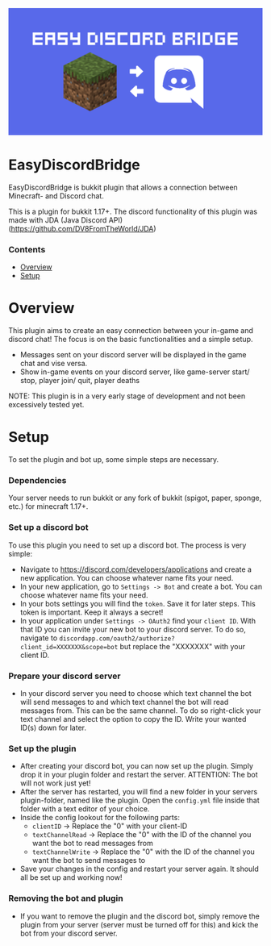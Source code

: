 ![Banner](images/discordBridgeBanner.png "Banner")

# EasyDiscordBridge
EasyDiscordBridge is bukkit plugin that allows a connection between Minecraft- and Discord chat.

This is a plugin for bukkit 1.17+. The discord functionality of this plugin was made with JDA (Java Discord API) 
(https://github.com/DV8FromTheWorld/JDA)

### Contents
- [Overview](#overview)
- [Setup](#setup)

<a name="overview"></a>
# Overview
This plugin aims to create an easy connection between your in-game and discord chat! The focus is on the basic 
functionalities and a simple setup.

- Messages sent on your discord server will be displayed in the game chat and vise versa.
- Show in-game events on your discord server, like game-server start/ stop, player join/ quit, player deaths

NOTE: This plugin is in a very early stage of development and not been excessively tested yet.

<a name="setup"></a>
# Setup
To set the plugin and bot up, some simple steps are necessary.

### Dependencies
Your server needs to run bukkit or any fork of bukkit (spigot, paper, sponge, etc.) for minecraft 1.17+.

### Set up a discord bot
To use this plugin you need to set up a discord bot. The process is very simple:
- Navigate to https://discord.com/developers/applications and create a new application. You can choose whatever name 
fits your need.
- In your new application, go to `Settings -> Bot` and create a bot. You can choose whatever name fits your need.
- In your bots settings you will find the `token`. Save it for later steps. This token is important. Keep it always a 
secret!
- In your application under `Settings -> OAuth2` find your `client ID`. With that ID you can invite your new bot to 
your discord server. To do so, navigate to `discordapp.com/oauth2/authorize?client_id=XXXXXXX&scope=bot` but replace 
the "XXXXXXX" with your client ID.

### Prepare your discord server
- In your discord server you need to choose which text channel the bot will send messages to and which text channel the 
bot will read messages from. This can be the same channel. To do so right-click your text channel and select the 
option to copy the ID. Write your wanted ID(s) down for later.

### Set up the plugin
- After creating your discord bot, you can now set up the plugin. Simply drop it in your plugin folder and restart 
the server. ATTENTION: The bot will not work just yet!
- After the server has restarted, you will find a new folder in your servers plugin-folder, named like the plugin. 
Open the `config.yml` file inside that folder with a text editor of your choice.
- Inside the config lookout for the following parts:
  - `clientID` -> Replace the "0" with your client-ID
  - `textChannelRead` -> Replace the "0" with the ID of the channel you want the bot to read messages from
  - `textChannelWrite` -> Replace the "0" with the ID of the channel you want the bot to send messages to
- Save your changes in the config and restart your server again. It should all be set up and working now!

### Removing the bot and plugin
- If you want to remove the plugin and the discord bot, simply remove the plugin from your server (server must be 
turned off for this) and kick the bot from your discord server.

